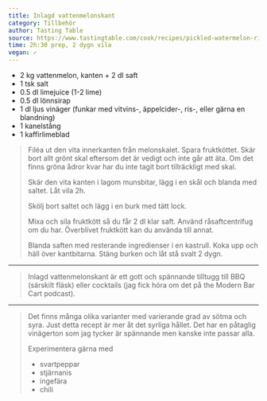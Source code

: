```yaml
---
title: Inlagd vattenmelonskant
category: Tillbehör
author: Tasting Table
source: https://www.tastingtable.com/cook/recipes/pickled-watermelon-rind-pickling-summer-recipe
time: 2h:30 prep, 2 dygn vila
vegan: ✓
---
```


- 2 kg vattenmelon, kanten + 2 dl saft
- 1 tsk salt
- 0.5 dl limejuice (1-2 lime)
- 0.5 dl lönnsirap
- 1 dl ljus vinäger (funkar med vitvins-, äppelcider-, ris-, eller gärna en blandning)
- 1 kanelstång
- 1 kaffirlimeblad

> Filéa ut den vita innerkanten från melonskalet. Spara fruktköttet. Skär bort allt grönt skal eftersom det är vedigt och inte går att äta. Om det finns gröna ådror kvar har du inte tagit bort tillräckligt med skal.
> 
> Skär den vita kanten i lagom munsbitar, lägg i en skål och blanda med saltet. Låt vila 2h.
> 
> Skölj bort saltet och lägg i en burk med tätt lock.
> 
> Mixa och sila fruktkött så du får 2 dl klar saft. Använd råsaftcentrifug om du har. Överblivet fruktkött kan du använda till annat.
> 
> Blanda saften med resterande ingredienser i en kastrull. Koka upp och häll över kantbitarna. Stäng burken och låt stå svalt 2 dygn.

---

> Inlagd vattenmelonskant är ett gott och spännande tilltugg till BBQ (särskilt fläsk) eller cocktails (jag fick höra om det på the Modern Bar Cart podcast).

---

> Det finns många olika varianter med varierande grad av sötma och syra. Just detta recept är mer åt det syrliga hållet. Det har en påtaglig vinägerton som jag tycker är spännande  men kanske inte passar alla.
> 
> Experimentera gärna med
> 
> - svartpeppar
> - stjärnanis
> - ingefära
> - chili
